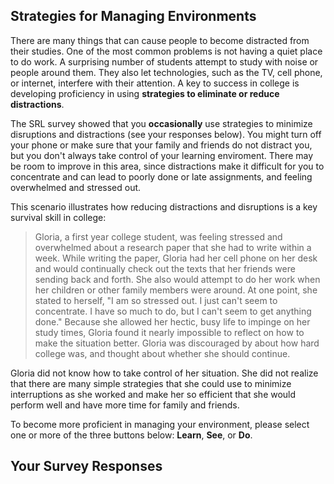 ## Strategies for Managing Environments

There are many things that can cause people to become distracted from their studies. One of the most common problems is not having a quiet place to do work. A surprising number of students attempt to study with noise or people around them. They also let technologies, such as the TV, cell phone, or internet, interfere with their attention. A key to success in college is developing proficiency in using **strategies to eliminate or reduce distractions**.

The SRL survey showed that you **occasionally** use strategies to minimize disruptions and distractions (see your responses below). You might turn off your phone or make sure that your family and friends do not distract you, but you don't always take control of your learning enviroment. There may be room to improve in this area, since distractions make it difficult for you to concentrate and can lead to poorly done or late assignments, and feeling overwhelmed and stressed out. 

This scenario illustrates how reducing distractions and disruptions is a key survival skill in college:

> Gloria, a first year college student, was feeling stressed and overwhelmed about a research paper that she had to write within a week. While writing the paper, Gloria had her cell phone on her desk and would continually check out the texts that her friends were sending back and forth. She also would attempt to do her work when her children or other family members were around. At one point, she stated to herself, "I am so stressed out. I just can't seem to concentrate. I have so much to do, but I can't seem to get anything done." Because she allowed her hectic, busy life to impinge on her study times, Gloria found it nearly impossible to reflect on how to make the situation better. Gloria was discouraged by about how hard college was, and thought about whether she should continue. 

Gloria did not know how to take control of her situation. She did not realize that there are many simple strategies that she could use to minimize interruptions as she worked and make her so efficient that she would perform well and have more time for family and friends.

To become more proficient in managing your environment, please select one or more of the three buttons below: **Learn**, **See**, or **Do**. 

## Your Survey Responses
